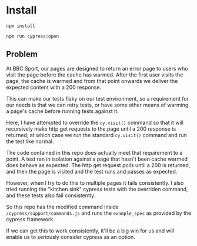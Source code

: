 # Install

`npm install`

`npm run cypress:open`

## Problem

At BBC Sport, our pages are designed to return an error page to users who visit the page before the cache has warmed. After the first user visits the page, the cache is warmed and from that point onwards we deliver the expected content with a 200 response.

This can make our tests flaky on our test environment, so a requirement for our needs is that we can retry tests, or have some other means of warming a page's cache before running tests against it.

Here, I have attempted to override the `cy.visit()` command so that it will recursively make http get requests to the page until a 200 response is returned, at which case we run the standard `cy.visit()` command and run the test like normal.

The code contained in this repo does actually meet that requirement to a point. A test ran in isolation against a page that hasn't been cache warmed does behave as expected. The http get request polls until a 200 is returned, and then the page is visited and the test runs and passes as expected.

However, when I try to do this to multiple pages it fails consistently. I also tried running the "kitchen sink" cypress tests with the overriden command, and these tests also fail consistently.

So this repo has the modified command inside `/cypress/support/commands.js` and runs the `example_spec` as provided by the cypress framework.

If we can get this to work consistently, it'll be a big win for us and will enable us to seriously consider cypress as an option.